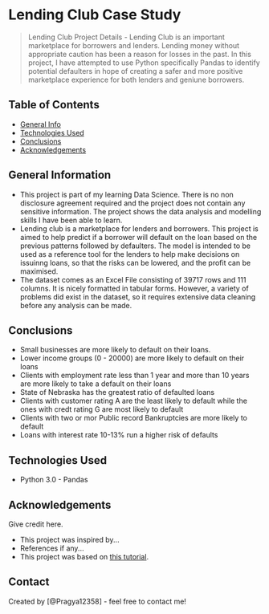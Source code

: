 # Lending Club Case Study
> Lending Club Project Details - Lending Club is an important marketplace for borrowers and lenders. Lending money without appropriate caution has been a reason for losses in the past. In this project, I have attempted to use Python specifically Pandas to identify potential defaulters in hope of creating a safer and more positive marketplace experience for both lenders and geniune borrowers.


## Table of Contents
* [General Info](#general-information)
* [Technologies Used](#technologies-used)
* [Conclusions](#conclusions)
* [Acknowledgements](#acknowledgements)

<!-- You can include any other section that is pertinent to your problem -->

## General Information
- This project is part of my learning Data Science. There is no non disclosure agreement required and the project does not contain any sensitive information. The project shows the data analysis and modelling skills I have been able to learn.
- Lending club is a marketplace for lenders and borrowers. This project is aimed to help predict if a borrower will default on the loan based on the previous patterns followed by defaulters. The model is intended to be used as a reference tool for the lenders to help make decisions on issuinng loans, so that the risks can be lowered, and the profit can be maximised. 
- The dataset comes as an Excel File consisting of 39717 rows and 111 columns. It is nicely formatted in tabular forms. However, a variety of problems did exist in the dataset, so it requires extensive data cleaning before any analysis can be made. 

<!-- You don't have to answer all the questions - just the ones relevant to your project. -->

## Conclusions
- Small businesses are more likely to default on their loans.
- Lower income groups (0 - 20000) are more likely to default on their loans
- Clients with employment rate less than 1 year and more than 10 years are more likely to take a default on their loans
- State of Nebraska has the greatest ratio of defaulted loans
- Clients with customer rating A are the least likely to default while the ones with credt rating G are most likely to default
- Clients with two or mor Public record Bankruptcies are more likely to default
- Loans with interest rate 10-13% run a higher risk of defaults

<!-- You don't have to answer all the questions - just the ones relevant to your project. -->


## Technologies Used
- Python 3.0 - Pandas


<!-- As the libraries versions keep on changing, it is recommended to mention the version of library used in this project -->

## Acknowledgements
Give credit here.
- This project was inspired by...
- References if any...
- This project was based on [this tutorial](https://www.example.com).


## Contact
Created by [@Pragya12358] - feel free to contact me!


<!-- Optional -->
<!-- ## License -->
<!-- This project is open source and available under the [... License](). -->

<!-- You don't have to include all sections - just the one's relevant to your project -->
